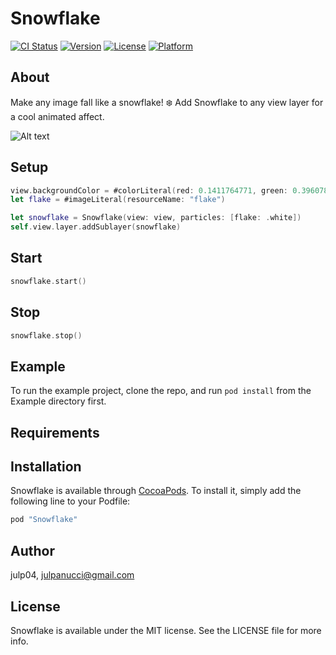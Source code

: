 # Snowflake

[![CI Status](http://img.shields.io/travis/julp04/Snowflake.svg?style=flat)](https://travis-ci.org/julp04/Snowflake)
[![Version](https://img.shields.io/cocoapods/v/Snowflake.svg?style=flat)](http://cocoapods.org/pods/Snowflake)
[![License](https://img.shields.io/cocoapods/l/Snowflake.svg?style=flat)](http://cocoapods.org/pods/Snowflake)
[![Platform](https://img.shields.io/cocoapods/p/Snowflake.svg?style=flat)](http://cocoapods.org/pods/Snowflake)

## About
Make any image fall like a snowflake! ❄️ Add Snowflake to any view layer for a cool animated affect.


![Alt text](https://github.com/Julp04/Snowflake/blob/master/snowflake0.gif)

## Setup

```swift
view.backgroundColor = #colorLiteral(red: 0.1411764771, green: 0.3960784376, blue: 0.5647059083, alpha: 1)
let flake = #imageLiteral(resourceName: "flake")

let snowflake = Snowflake(view: view, particles: [flake: .white])
self.view.layer.addSublayer(snowflake)
```
## Start
```swift
snowflake.start()
```


## Stop
```swift
snowflake.stop()
```

## Example

To run the example project, clone the repo, and run `pod install` from the Example directory first.

## Requirements

## Installation

Snowflake is available through [CocoaPods](http://cocoapods.org). To install
it, simply add the following line to your Podfile:

```ruby
pod "Snowflake"
```

## Author

julp04, julpanucci@gmail.com

## License

Snowflake is available under the MIT license. See the LICENSE file for more info.

